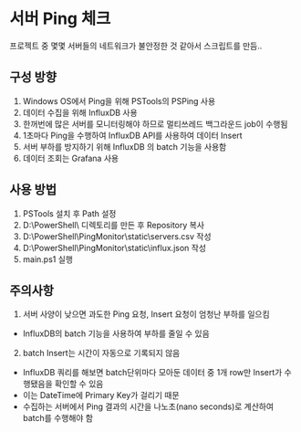 # 서버 Ping 체크
프로젝트 중 몇몇 서버들의 네트워크가 불안정한 것 같아서 스크립트를 만듬.. 


## 구성 방향
1. Windows OS에서 Ping을 위해 PSTools의 PSPing 사용
2. 데이터 수집을 위해 InfluxDB 사용
3. 한꺼번에 많은 서버를 모니터링해야 하므로 멀티쓰레드 백그라운드 job이 수행됨
4. 1초마다 Ping을 수행하여 InfluxDB API를 사용하여 데이터 Insert
5. 서버 부하를 방지하기 위해 InfluxDB 의 batch 기능을 사용함
6. 데이터 조회는 Grafana 사용


## 사용 방법
1. PSTools 설치 후 Path 설정
2. D:\PowerShell\ 디렉토리를 만든 후 Repository 복사
3. D:\PowerShell\PingMonitor\static\servers.csv 작성
4. D:\PowerShell\PingMonitor\static\influx.json 작성
5. main.ps1 실행


## 주의사항
1. 서버 사양이 낮으면 과도한 Ping 요청, Insert 요청이 엄청난 부하를 일으킴
- InfluxDB의 batch 기능을 사용하여 부하를 줄일 수 있음
2. batch Insert는 시간이 자동으로 기록되지 않음
- InfluxDB 쿼리를 해보면 batch단위마다 모아둔 데이터 중 1개 row만 Insert가 수행됐음을 확인할 수 있음
- 이는 DateTime에 Primary Key가 걸리기 때문
- 수집하는 서버에서 Ping 결과의 시간을 나노초(nano seconds)로 계산하여 batch를 수행해야 함
